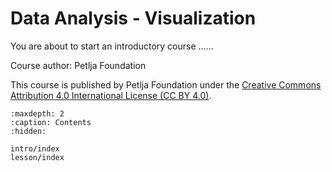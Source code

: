 ﻿---
status: exclude
alias: Loops and Cryptography
short_description: Short course description
long_description: >
    <p>This course will introduce you ...</p>
    <p>
    <a rel="license" href="https://creativecommons.org/licenses/by/4.0/deed.sr_LATN">
    <img alt="Creative Commons License" style="border-width:0" src="https://i.creativecommons.org/l/by/4.0/88x31.png"></a>
    <br>This course was published by Petlja Foundation under the <a rel="license" href="https://creativecommons.org/licenses/by/4.0/deed.sr_LATN">Creative Commons Attribution 4.0 International License (CC BY 4.0)</a>.
    </p>
will_learn:
    - What will you learn?

needed: 
    - A personal computer with an up-to-date version of *Windows 11* operating system
useful:
    - Python 3.12 documentation: https://docs.python.org/3.12/
---

# Data Analysis - Visualization

You are about to start an introductory course ......

Course author: Petlja Foundation

This course is published by Petlja Foundation under the
[Creative Commons Attribution 4.0 International License (CC BY 4.0)](https://creativecommons.org/licenses/by/4.0/deed.sr_LATN).

```{toctree}
:maxdepth: 2
:caption: Contents
:hidden:

intro/index
lesson/index
